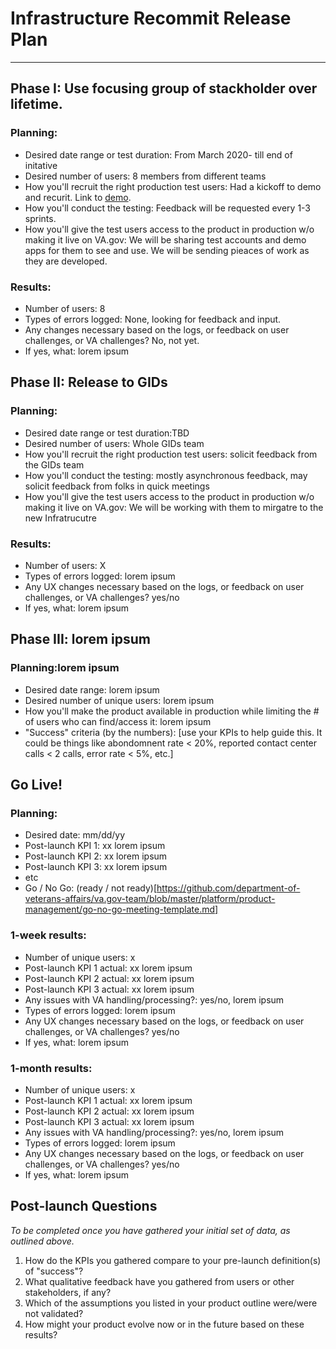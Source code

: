# Infrastructure Recommit Release Plan

---
## Phase I: Use focusing group of stackholder over lifetime.

### Planning:
- Desired date range or test duration: From March 2020- till end of initative 
- Desired number of users: 8 members from different teams
- How you'll recruit the right production test users: Had a kickoff to demo and recurit. Link to [demo](https://zoom.us/rec/share/2ZNFJaH52m9LU53I5ErgfYkOPovnT6a8hCRL-adYzEau_n2EWFjjhxcTFs9H2591).
- How you'll conduct the testing: Feedback will be requested every 1-3 sprints.
- How you'll give the test users access to the product in production w/o making it live on VA.gov: We will be sharing test accounts and demo apps for them to see and use. We will be sending pieaces of work as they are developed.

### Results:
- Number of users: 8
- Types of errors logged: None, looking for feedback and input.
- Any changes necessary based on the logs, or feedback on user challenges, or VA challenges? No, not yet.
- If yes, what: lorem ipsum


## Phase II: Release to GIDs

### Planning:
- Desired date range or test duration:TBD
- Desired number of users: Whole GIDs team
- How you'll recruit the right production test users: solicit feedback from the GIDs team
- How you'll conduct the testing: mostly asynchronous feedback, may solicit feedback from folks in quick meetings
- How you'll give the test users access to the product in production w/o making it live on VA.gov: We will be working with them to mirgatre to the new Infratrucutre

### Results:
- Number of users: X
- Types of errors logged: lorem ipsum
- Any UX changes necessary based on the logs, or feedback on user challenges, or VA challenges? yes/no 
- If yes, what: lorem ipsum

## Phase III: lorem ipsum

### Planning:lorem ipsum
- Desired date range: lorem ipsum
- Desired number of unique users: lorem ipsum
- How you'll make the product available in production while limiting the # of users who can find/access it: lorem ipsum
- "Success" criteria (by the numbers): [use your KPIs to help guide this. It could be things like abondomnent rate < 20%, reported contact center calls < 2 calls, error rate < 5%, etc.]


## Go Live!

### Planning:
- Desired date: mm/dd/yy
- Post-launch KPI 1: xx lorem ipsum
- Post-launch KPI 2: xx lorem ipsum
- Post-launch KPI 3: xx lorem ipsum
- etc
- Go / No Go: (ready / not ready)[https://github.com/department-of-veterans-affairs/va.gov-team/blob/master/platform/product-management/go-no-go-meeting-template.md]

### 1-week results:
- Number of unique users: x
- Post-launch KPI 1 actual: xx lorem ipsum
- Post-launch KPI 2 actual: xx lorem ipsum
- Post-launch KPI 3 actual: xx lorem ipsum
- Any issues with VA handling/processing?: yes/no, lorem ipsum
- Types of errors logged: lorem ipsum
- Any UX changes necessary based on the logs, or feedback on user challenges, or VA challenges? yes/no 
- If yes, what: lorem ipsum

### 1-month results:
- Number of unique users: x
- Post-launch KPI 1 actual: xx lorem ipsum
- Post-launch KPI 2 actual: xx lorem ipsum
- Post-launch KPI 3 actual: xx lorem ipsum
- Any issues with VA handling/processing?: yes/no, lorem ipsum
- Types of errors logged: lorem ipsum
- Any UX changes necessary based on the logs, or feedback on user challenges, or VA challenges? yes/no 
- If yes, what: lorem ipsum



## Post-launch Questions 

_To be completed once you have gathered your initial set of data, as outlined above._ 

1. How do the KPIs you gathered compare to your pre-launch definition(s) of "success"?
2. What qualitative feedback have you gathered from users or other stakeholders, if any?
3. Which of the assumptions you listed in your product outline were/were not validated? 
4. How might your product evolve now or in the future based on these results?
